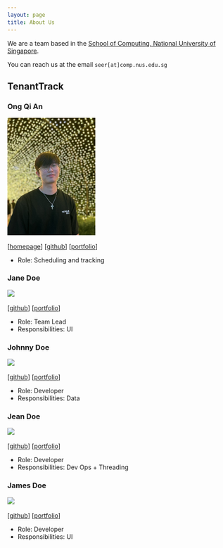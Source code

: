 ```yaml
---
layout: page
title: About Us
---
```


We are a team based in the [School of Computing, National University of Singapore](https://www.comp.nus.edu.sg).

You can reach us at the email `seer[at]comp.nus.edu.sg`

## TenantTrack

### Ong Qi An

<img src="images/QiAn.png" width="200px">

[[homepage](https://www.linkedin.com/in/ong-qi-an-174703300/)]
[[github](https://github.com/blobfish465)]
[[portfolio](team/QiAn.md)]

* Role: Scheduling and tracking

### Jane Doe

<img src="images/johndoe.png" width="200px">

[[github](http://github.com/johndoe)]
[[portfolio](team/QiAn)]

* Role: Team Lead
* Responsibilities: UI

### Johnny Doe

<img src="images/johndoe.png" width="200px">

[[github](http://github.com/johndoe)] [[portfolio](team/QiAn)]

* Role: Developer
* Responsibilities: Data

### Jean Doe

<img src="images/johndoe.png" width="200px">

[[github](http://github.com/johndoe)]
[[portfolio](team/QiAn)]

* Role: Developer
* Responsibilities: Dev Ops + Threading

### James Doe

<img src="images/johndoe.png" width="200px">

[[github](http://github.com/johndoe)]
[[portfolio](team/QiAn)]

* Role: Developer
* Responsibilities: UI
